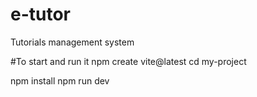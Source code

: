 # e-tutor
Tutorials management system 

#To start and run it 
npm create vite@latest
cd my-project

npm install
npm run dev
